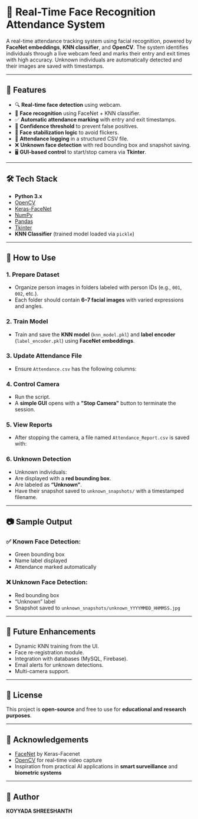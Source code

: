 # 📸 Real-Time Face Recognition Attendance System

A real-time attendance tracking system using facial recognition, powered by **FaceNet embeddings**, **KNN classifier**, and **OpenCV**. The system identifies individuals through a live webcam feed and marks their entry and exit times with high accuracy. Unknown individuals are automatically detected and their images are saved with timestamps.

---

## 🚀 Features

- 🔍 **Real-time face detection** using webcam.
- 🤖 **Face recognition** using FaceNet + KNN classifier.
- ✅ **Automatic attendance marking** with entry and exit timestamps.
- 🔐 **Confidence threshold** to prevent false positives.
- 🧠 **Face stabilization logic** to avoid flickers.
- 🧾 **Attendance logging** in a structured CSV file.
- ❌ **Unknown face detection** with red bounding box and snapshot saving.
- 🖥️ **GUI-based control** to start/stop camera via **Tkinter**.

---

## 🛠️ Tech Stack

- **Python 3.x**
- [OpenCV](https://opencv.org/)
- [Keras-FaceNet](https://pypi.org/project/keras-facenet/)
- [NumPy](https://numpy.org/)
- [Pandas](https://pandas.pydata.org/)
- [Tkinter](https://docs.python.org/3/library/tkinter.html)
- **KNN Classifier** (trained model loaded via `pickle`)

---

## 📌 How to Use

### 1. Prepare Dataset
- Organize person images in folders labeled with person IDs (e.g., `001`, `002`, etc.).
- Each folder should contain **6–7 facial images** with varied expressions and angles.

### 2. Train Model
- Train and save the **KNN model** (`knn_model.pkl`) and **label encoder** (`label_encoder.pkl`) using **FaceNet embeddings**.

### 3. Update Attendance File
- Ensure `Attendance.csv` has the following columns:

### 4. Control Camera
- Run the script.
- A **simple GUI** opens with a **"Stop Camera"** button to terminate the session.

### 5. View Reports
- After stopping the camera, a file named `Attendance_Report.csv` is saved with:

### 6. Unknown Detection
- Unknown individuals:
- Are displayed with a **red bounding box**.
- Are labeled as **“Unknown”**.
- Have their snapshot saved to `unknown_snapshots/` with a timestamped filename.

---

## 📷 Sample Output

### ✅ Known Face Detection:
- Green bounding box
- Name label displayed
- Attendance marked automatically

### ❌ Unknown Face Detection:
- Red bounding box
- “Unknown” label
- Snapshot saved to `unknown_snapshots/unknown_YYYYMMDD_HHMMSS.jpg`

---

## 🧠 Future Enhancements

- Dynamic KNN training from the UI.
- Face re-registration module.
- Integration with databases (MySQL, Firebase).
- Email alerts for unknown detections.
- Multi-camera support.

---

## 📄 License

This project is **open-source** and free to use for **educational and research purposes**.

---

## 🤝 Acknowledgements

- [FaceNet](https://pypi.org/project/keras-facenet/) by Keras-Facenet
- [OpenCV](https://opencv.org/) for real-time video capture
- Inspiration from practical AI applications in **smart surveillance** and **biometric systems**

---

## 👤 Author

**KOYYADA SHREESHANTH**

